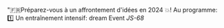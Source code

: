 "🇫🇷Préparez-vous à un affrontement d'idées en 2024 💥! Au programme:
1️⃣ Un entraînement intensif: dream Event _JS-68_